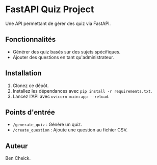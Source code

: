 # FastAPI Quiz Project

Une API permettant de gérer des quiz via FastAPI.

## Fonctionnalités
- Générer des quiz basés sur des sujets spécifiques.
- Ajouter des questions en tant qu'administrateur.

## Installation
1. Clonez ce dépôt.
2. Installez les dépendances avec `pip install -r requirements.txt`.
3. Lancez l'API avec `uvicorn main:app --reload`.

## Points d'entrée
- `/generate_quiz` : Génère un quiz.
- `/create_question` : Ajoute une question au fichier CSV.

## Auteur
Ben Cheick.
